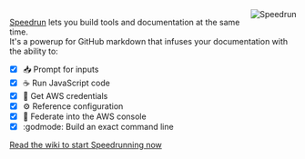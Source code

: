 <img alt="Speedrun" src="https://speedrun.nobackspacecrew.com/images/speedrun.png" align="right">

[Speedrun](https://github.com/No-Backspace-Crew/Speedrun/wiki) lets you build tools and documentation at the same time.  
It's a powerup for GitHub markdown that infuses your documentation with the ability to:

- [x] 📥 Prompt for inputs
- [x] ☕ Run JavaScript code
- [x] 🔑 Get AWS credentials
- [x] ⚙️ Reference configuration
- [x] 🚀 Federate into the AWS console
- [x] :godmode: Build an exact command line

[Read the wiki to start Speedrunning now](https://github.com/No-Backspace-Crew/Speedrun/wiki/Getting-Started)
